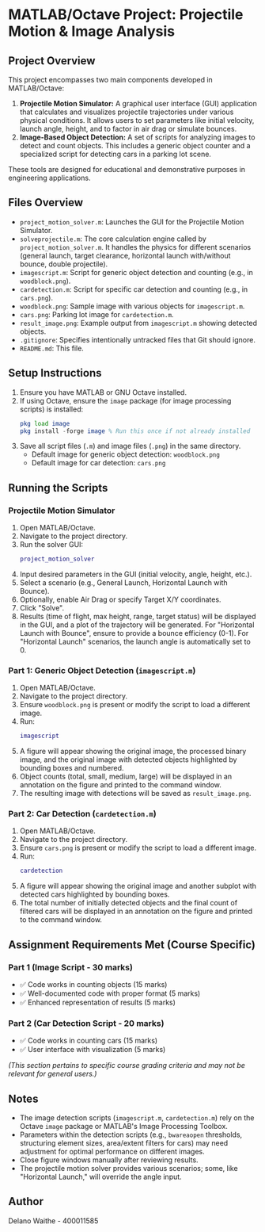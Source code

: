 # MATLAB/Octave Project: Projectile Motion & Image Analysis

## Project Overview

This project encompasses two main components developed in MATLAB/Octave:

1.  **Projectile Motion Simulator:** A graphical user interface (GUI) application that calculates and visualizes projectile trajectories under various physical conditions. It allows users to set parameters like initial velocity, launch angle, height, and to factor in air drag or simulate bounces.
2.  **Image-Based Object Detection:** A set of scripts for analyzing images to detect and count objects. This includes a generic object counter and a specialized script for detecting cars in a parking lot scene.

These tools are designed for educational and demonstrative purposes in engineering applications.

## Files Overview

-   `project_motion_solver.m`: Launches the GUI for the Projectile Motion Simulator.
-   `solveprojectile.m`: The core calculation engine called by `project_motion_solver.m`. It handles the physics for different scenarios (general launch, target clearance, horizontal launch with/without bounce, double projectile).
-   `imagescript.m`: Script for generic object detection and counting (e.g., in `woodblock.png`).
-   `cardetection.m`: Script for specific car detection and counting (e.g., in `cars.png`).
-   `woodblock.png`: Sample image with various objects for `imagescript.m`.
-   `cars.png`: Parking lot image for `cardetection.m`.
-   `result_image.png`: Example output from `imagescript.m` showing detected objects.
-   `.gitignore`: Specifies intentionally untracked files that Git should ignore.
-   `README.md`: This file.

## Setup Instructions

1.  Ensure you have MATLAB or GNU Octave installed.
2.  If using Octave, ensure the `image` package (for image processing scripts) is installed:
    ```octave
    pkg load image
    pkg install -forge image % Run this once if not already installed
    ```
3.  Save all script files (`.m`) and image files (`.png`) in the same directory.
    -   Default image for generic object detection: `woodblock.png`
    -   Default image for car detection: `cars.png`

## Running the Scripts

### Projectile Motion Simulator
1.  Open MATLAB/Octave.
2.  Navigate to the project directory.
3.  Run the solver GUI:
    ```matlab
    project_motion_solver
    ```
4.  Input desired parameters in the GUI (initial velocity, angle, height, etc.).
5.  Select a scenario (e.g., General Launch, Horizontal Launch with Bounce).
6.  Optionally, enable Air Drag or specify Target X/Y coordinates.
7.  Click "Solve".
8.  Results (time of flight, max height, range, target status) will be displayed in the GUI, and a plot of the trajectory will be generated. For "Horizontal Launch with Bounce", ensure to provide a bounce efficiency (0-1). For "Horizontal Launch" scenarios, the launch angle is automatically set to 0.

### Part 1: Generic Object Detection (`imagescript.m`)
1.  Open MATLAB/Octave.
2.  Navigate to the project directory.
3.  Ensure `woodblock.png` is present or modify the script to load a different image.
4.  Run:
    ```matlab
    imagescript
    ```
5.  A figure will appear showing the original image, the processed binary image, and the original image with detected objects highlighted by bounding boxes and numbered.
6.  Object counts (total, small, medium, large) will be displayed in an annotation on the figure and printed to the command window.
7.  The resulting image with detections will be saved as `result_image.png`.

### Part 2: Car Detection (`cardetection.m`)
1.  Open MATLAB/Octave.
2.  Navigate to the project directory.
3.  Ensure `cars.png` is present or modify the script to load a different image.
4.  Run:
    ```matlab
    cardetection
    ```
5.  A figure will appear showing the original image and another subplot with detected cars highlighted by bounding boxes.
6.  The total number of initially detected objects and the final count of filtered cars will be displayed in an annotation on the figure and printed to the command window.

## Assignment Requirements Met (Course Specific)

### Part 1 (Image Script - 30 marks)
-   ✅ Code works in counting objects (15 marks)
-   ✅ Well-documented code with proper format (5 marks)
-   ✅ Enhanced representation of results (5 marks)

### Part 2 (Car Detection Script - 20 marks)
-   ✅ Code works in counting cars (15 marks)
-   ✅ User interface with visualization (5 marks)

*(This section pertains to specific course grading criteria and may not be relevant for general users.)*

## Notes

-   The image detection scripts (`imagescript.m`, `cardetection.m`) rely on the Octave `image` package or MATLAB's Image Processing Toolbox.
-   Parameters within the detection scripts (e.g., `bwareaopen` thresholds, structuring element sizes, area/extent filters for cars) may need adjustment for optimal performance on different images.
-   Close figure windows manually after reviewing results.
-   The projectile motion solver provides various scenarios; some, like "Horizontal Launch," will override the angle input.

## Author
Delano Waithe - 400011585